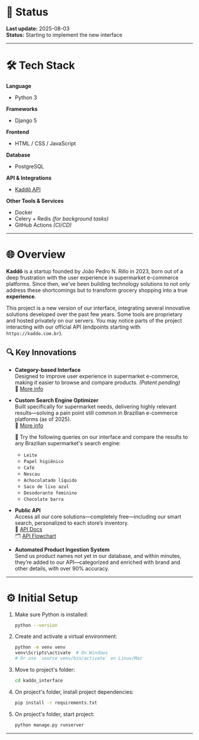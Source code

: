 # 🧠 Status

**Last update:** 2025-08-03  
**Status:** Starting to implement the new interface

---

# 🛠️ Tech Stack

**Language**  
- Python 3

**Frameworks**  
- Django 5

**Frontend**  
- HTML / CSS / JavaScript

**Database**  
- PostgreSQL

**API & Integrations**  
- [Kaddô API](https://documenter.getpostman.com/view/36955707/2sA3kSo3Uo)

**Other Tools & Services**  
- Docker  
- Celery + Redis *(for background tasks)*  
- GitHub Actions *(CI/CD)*

---

# 🌐 Overview

**Kaddô** is a startup founded by João Pedro N. Rillo in 2023, born out of a deep frustration with the user experience in supermarket e-commerce platforms. Since then, we've been building technology solutions to not only address these shortcomings but to transform grocery shopping into a true **experience**.

This project is a new version of our interface, integrating several innovative solutions developed over the past few years. Some tools are proprietary and hosted privately on our servers. You may notice parts of the project interacting with our official API (endpoints starting with `https://kaddo.com.br`).

## 🔍 Key Innovations

- **Category-based Interface**  
  Designed to improve user experience in supermarket e-commerce, making it easier to browse and compare products. *(Patent pending)*  
  📄 [More info](./presentations/kaddo_interface.pdf)

- **Custom Search Engine Optimizer**  
  Built specifically for supermarket needs, delivering highly relevant results—solving a pain point still common in Brazilian e-commerce platforms (as of 2025).  
  📄 [More info](./presentations/kaddo_search_engine.pdf)  

  🔎 Try the following queries on our interface and compare the results to any Brazilian supermarket's search engine:  
  - `Leite`  
  - `Papel higiênico`  
  - `Café`  
  - `Nescau`  
  - `Achocolatado líquido`  
  - `Saco de lixo azul`  
  - `Desodorante feminino`  
  - `Chocolate barra`

- **Public API**  
  Access all our core solutions—completely free—including our smart search, personalized to each store’s inventory.  
  🔗 [API Docs](https://documenter.getpostman.com/view/36955707/2sA3kSo3Uo)  
  🗂️ [API Flowchart](./presentations/fluxogram_api_kaddo.pdf)

- **Automated Product Ingestion System**  
  Send us product names not yet in our database, and within minutes, they’re added to our API—categorized and enriched with brand and other details, with over 90% accuracy.

---

# ⚙️ Initial Setup

1. Make sure Python is installed:
    ```bash
    python --version
    ```

2. Create and activate a virtual environment:
    ```bash
    python -m venv venv
    venv\Scripts\activate  # On Windows
    # Or use `source venv/bin/activate` on Linux/Mac
    ```

3. Move to project's folder:
    ```bash
    cd kaddo_interface
    ```

4. On project's folder, install project dependencies:
    ```bash
    pip install -r requirements.txt
    ```

5. On project's folder, start project:
    ```bash
    python manage.py runserver
    ```

---

